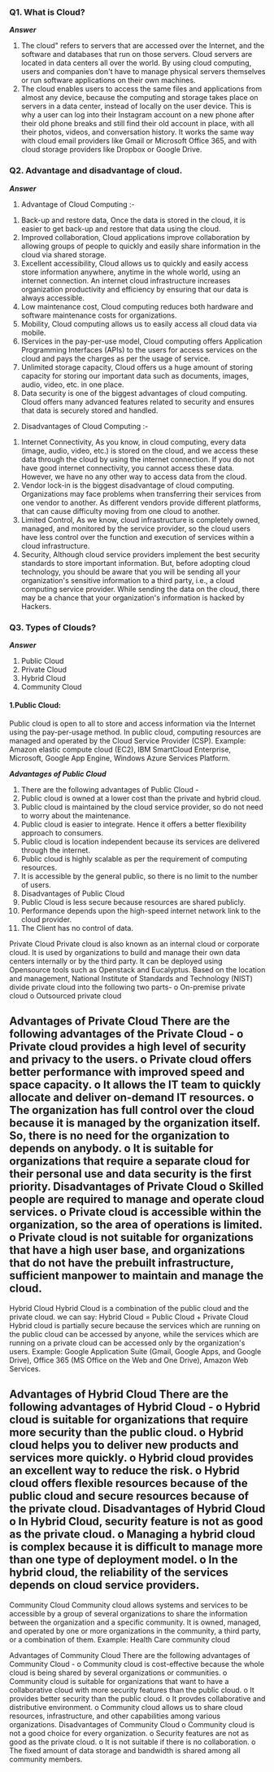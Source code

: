 ### Q1. What is Cloud?
***Answer***
1. The cloud" refers to servers that are accessed over the Internet, and the software and databases that run on those servers. Cloud servers are located in data centers all over the world. By using cloud computing, users and companies don't have to manage physical servers themselves or run software applications on their own machines.
2. The cloud enables users to access the same files and applications from almost any device, because the computing and storage takes place on servers in a data center, instead of locally on the user device. This is why a user can log into their Instagram account on a new phone after their old phone breaks and still find their old account in place, with all their photos, videos, and conversation history. It works the same way with cloud email providers like Gmail or Microsoft Office 365, and with cloud storage providers like Dropbox or Google Drive.

### Q2. Advantage and disadvantage of cloud.
***Answer***
1. Advantage of Cloud Computing :- 
1) Back-up and restore data, Once the data is stored in the cloud, it is easier to get back-up and restore that data using the cloud. 
2) Improved collaboration, Cloud applications improve collaboration by allowing groups of people to quickly and easily share information in the cloud via shared storage.
3) Excellent accessibility, Cloud allows us to quickly and easily access store information anywhere, anytime in the whole world, using an internet connection. An internet cloud infrastructure increases organization productivity and efficiency by ensuring that our data is always accessible.
4) Low maintenance cost, Cloud computing reduces both hardware and software maintenance costs for organizations.
5) Mobility, Cloud computing allows us to easily access all cloud data via mobile.
6) IServices in the pay-per-use model, Cloud computing offers Application Programming Interfaces (APIs) to the users for access services on the cloud and pays the charges as per the usage of service.
7) Unlimited storage capacity, Cloud offers us a huge amount of storing capacity for storing our important data such as documents, images, audio, video, etc. in one place.
8) Data security is one of the biggest advantages of cloud computing. Cloud offers many advanced features related to security and ensures that data is securely stored and handled.
2. Disadvantages of Cloud Computing :-
1) Internet Connectivity, As you know, in cloud computing, every data (image, audio, video, etc.) is stored on the cloud, and we access these data through the cloud by using the internet connection. If you do not have good internet connectivity, you cannot access these data. However, we have no any other way to access data from the cloud.
2) Vendor lock-in is the biggest disadvantage of cloud computing. Organizations may face problems when transferring their services from one vendor to another. As different vendors provide different platforms, that can cause difficulty moving from one cloud to another.
3) Limited Control, As we know, cloud infrastructure is completely owned, managed, and monitored by the service provider, so the cloud users have less control over the function and execution of services within a cloud infrastructure.
4) Security, Although cloud service providers implement the best security standards to store important information. But, before adopting cloud technology, you should be aware that you will be sending all your organization's sensitive information to a third party, i.e., a cloud computing service provider. While sending the data on the cloud, there may be a chance that your organization's information is hacked by Hackers.

### Q3. Types of Clouds?
***Answer***
1. Public Cloud
2. Private Cloud
3. Hybrid Cloud
4. Community Cloud

#### 1.Public Cloud:
Public cloud is open to all to store and access information via the Internet using the pay-per-usage method.
In public cloud, computing resources are managed and operated by the Cloud Service Provider (CSP).
Example: Amazon elastic compute cloud (EC2), IBM SmartCloud Enterprise, Microsoft, Google App Engine, Windows Azure Services Platform.

***Advantages of Public Cloud***
1. There are the following advantages of Public Cloud -
1. Public cloud is owned at a lower cost than the private and hybrid cloud.
2. Public cloud is maintained by the cloud service provider, so do not need to worry about the maintenance.
3. Public cloud is easier to integrate. Hence it offers a better flexibility approach to consumers.
4. Public cloud is location independent because its services are delivered through the internet.
5. Public cloud is highly scalable as per the requirement of computing resources.
6. It is accessible by the general public, so there is no limit to the number of users.
2. Disadvantages of Public Cloud
1. Public Cloud is less secure because resources are shared publicly.
2. Performance depends upon the high-speed internet network link to the cloud provider.
3. The Client has no control of data.

Private Cloud
Private cloud is also known as an internal cloud or corporate cloud. It is used by organizations to build and manage their own data centers internally or by the third party. It can be deployed using Opensource tools such as Openstack and Eucalyptus.
Based on the location and management, National Institute of Standards and Technology (NIST) divide private cloud into the following two parts-
o	On-premise private cloud
o	Outsourced private cloud

Advantages of Private Cloud
There are the following advantages of the Private Cloud -
o	Private cloud provides a high level of security and privacy to the users.
o	Private cloud offers better performance with improved speed and space capacity.
o	It allows the IT team to quickly allocate and deliver on-demand IT resources.
o	The organization has full control over the cloud because it is managed by the organization itself. So, there is no need for the organization to depends on anybody.
o	It is suitable for organizations that require a separate cloud for their personal use and data security is the first priority.
Disadvantages of Private Cloud
o	Skilled people are required to manage and operate cloud services.
o	Private cloud is accessible within the organization, so the area of operations is limited.
o	Private cloud is not suitable for organizations that have a high user base, and organizations that do not have the prebuilt infrastructure, sufficient manpower to maintain and manage the cloud. 
-------------------------------------------------------
Hybrid Cloud
Hybrid Cloud is a combination of the public cloud and the private cloud. we can say:
Hybrid Cloud = Public Cloud + Private Cloud
Hybrid cloud is partially secure because the services which are running on the public cloud can be accessed by anyone, while the services which are running on a private cloud can be accessed only by the organization's users.
Example: Google Application Suite (Gmail, Google Apps, and Google Drive), Office 365 (MS Office on the Web and One Drive), Amazon Web Services.

Advantages of Hybrid Cloud
There are the following advantages of Hybrid Cloud -
o	Hybrid cloud is suitable for organizations that require more security than the public cloud.
o	Hybrid cloud helps you to deliver new products and services more quickly.
o	Hybrid cloud provides an excellent way to reduce the risk.
o	Hybrid cloud offers flexible resources because of the public cloud and secure resources because of the private cloud.
Disadvantages of Hybrid Cloud
o	In Hybrid Cloud, security feature is not as good as the private cloud.
o	Managing a hybrid cloud is complex because it is difficult to manage more than one type of deployment model.
o	In the hybrid cloud, the reliability of the services depends on cloud service providers.
-------------------------------------------------------------
Community Cloud
Community cloud allows systems and services to be accessible by a group of several organizations to share the information between the organization and a specific community. It is owned, managed, and operated by one or more organizations in the community, a third party, or a combination of them.
Example: Health Care community cloud

Advantages of Community Cloud
There are the following advantages of Community Cloud -
o	Community cloud is cost-effective because the whole cloud is being shared by several organizations or communities.
o	Community cloud is suitable for organizations that want to have a collaborative cloud with more security features than the public cloud.
o	It provides better security than the public cloud.
o	It provdes collaborative and distributive environment.
o	Community cloud allows us to share cloud resources, infrastructure, and other capabilities among various organizations.
Disadvantages of Community Cloud
o	Community cloud is not a good choice for every organization.
o	Security features are not as good as the private cloud.
o	It is not suitable if there is no collaboration.
o	The fixed amount of data storage and bandwidth is shared among all community members. 
